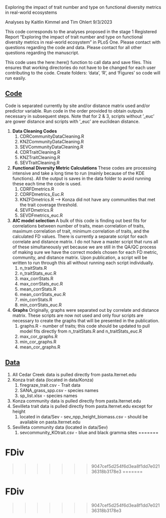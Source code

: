 
Exploring the impact of trait number and type on functional diversity
metrics in real-world ecosystems

Analyses by Kaitlin Kimmel and Tim Ohlert
9/3/2023

<p>
This code corresponds to the analyses proposed in the stage 1 Registered
Report “Exploring the impact of trait number and type on functional
diversity metrics in real-world ecosystem” in PLoS One. Please contact
<kaitlinakimmel@gmail.com> with questions regarding the code and data.
Please contact <Timothy.Ohlert@colostate.edu> for all other questions
regarding the manuscript.
</p>
<p>
This code uses the here::here() function to call data and save files.
This ensures that working directories do not have to be changed for each
user contributing to the code. Create folders: ‘data’, ‘R’, and
‘Figures’ so code will run easily.
</p>

## <u>Code </u>

Code is separated currently by site and/or distance matrix used and/or
predictor variable. Run code in the order provided to obtain outputs
necessary in subsequent steps. Note that for 2 & 3, scripts without
’\_euc’ are gower distance and scripts with ’\_euc’ are euclidean
distance.

1.  <b> Data Cleaning Codes </b>
    1.  CDRCommunityDataCleaning.R
    2.  KNZCommunityDataCleaning.R
    3.  SEVCommunityDataCleaning.R
    4.  CDRTraitCleaning.R
    5.  KNZTraitCleaning.R
    6.  SEVTraitCleaning.R
2.  <b> Functional Diversity Metric Calculations </b> These codes are
    processing intensive and take a long time to run (mainly because of
    the KDE functions). All the output is saves in the data folder to
    avoid running these each time the code is used.
    1.  CDRFDmetrics.R
    2.  CDRFDmetrics_Euc.R
    3.  KNZFDmetrics.R –> Konza did not have any communities that met
        the trait coverage threshold.
    4.  SEVFDmetrics.R
    5.  SEVDFmetrics_euc.R
3.  <b> AIC model selection </b>A bulk of this code is finding out best
    fits for correlations between number of traits, mean correlation of
    traits, maximum correlation of trait, minimum correlation of traits,
    and the calculated FD values. There is currently a separate script
    for each correlate and distance matrix. I do not have a master
    script that runs all of these simultaneously yet because we are
    still in the QA/QC process of making sure we have the correct models
    chosen for each FD metric, community, and distance matrix. Upon
    publication, a script will be written to run through this all
    without running each script individually.
    1.  n_traitStats.R
    2.  n_traitStats_euc.R
    3.  max_corrStats.R
    4.  max_corrStats_euc.R
    5.  mean_corrStats.R
    6.  mean_corrStats_euc.R
    7.  min_corrStats.R
    8.  min_corrStats_euc.R
4.  <b> Graphs </b> Originally, graphs were separated out by correlate
    and distance matrix. These scripts are now not used and only four
    scripts are necessary to create the graphs that will be presented in
    the publication.
    1.  graphs.R - number of traits; this code should be updated to pull
        model fits directly from n_traitStats.R and n_traitStats_euc.R
    2.  max_cor_graphs.R
    3.  min_cor_graphs.R
    4.  mean_cor_graphs.R

## <u> Data </u>

1.  All Cedar Creek data is pulled directly from pasta.lternet.edu
2.  Konza trait data (located in data/Konza)
    1.  firegraze_trait.csv - Trait data
    2.  SANA_grass_spp.csv - species names
    3.  sp_list.xlsx - species names
3.  Konza community data is pulled directly from pasta.lternet.edu
4.  Sevilleta trait data is pulled directly from pasta.lternet.edu
    except for height
    1.  located in data/Sev - sev_npp_height_biomass.csv - should be
        available on pasta.lternet.edu
5.  Sevilleta community data (located in data/Sev)
    1.  sevcommunity_KOtrait.csv - blue and black gramma sites
=======
# FDiv
>>>>>>> 9047cef5d254f6d3ea8f1dd7e02136318b3178e3
=======
# FDiv
>>>>>>> 9047cef5d254f6d3ea8f1dd7e02136318b3178e3
